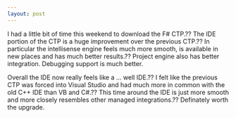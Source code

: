 ```yaml
---
layout: post
---
```

I had a little bit of time this weekend to download the F# CTP.?? The IDE
portion of the CTP is a huge improvement over the previous CTP.?? In particular
the intellisense engine feels much more smooth, is available in new places and
has much better results.?? Project engine also has better integration.
Debugging support is much better.

Overall the IDE now really feels like a ... well IDE.?? I felt like the
previous CTP was forced into Visual Studio and had much more in common with
the old C++ IDE than VB and C#.?? This time around the IDE is just more smooth
and more closely resembles other managed integrations.?? Definately worth the
upgrade.

